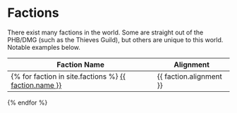 # Factions

There exist many factions in the world.  Some are straight out of the PHB/DMG (such as the Thieves Guild), but others are unique to this world.  Notable examples below.

Faction Name | Alignment
--- | ---
{% for faction in site.factions %} <a href="{{base-url}}{{ faction.url }}"> {{ faction.name }} </a> | {{ faction.alignment }} 
{% endfor %}
